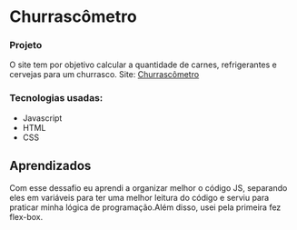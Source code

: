 
# Churrascômetro

### Projeto
O site tem por objetivo calcular a quantidade de carnes, refrigerantes e cervejas para um churrasco.
Site: <a href="https://jonathanguimarae3s.github.io/churrascometro/">Churrascômetro</a>

### Tecnologias usadas:

- Javascript
- HTML
- CSS

## Aprendizados

Com esse dessafio eu aprendi a organizar melhor o código JS, separando eles em variáveis para ter uma melhor leitura do código e serviu para praticar minha lógica de programação.Além disso, usei pela primeira fez flex-box.
